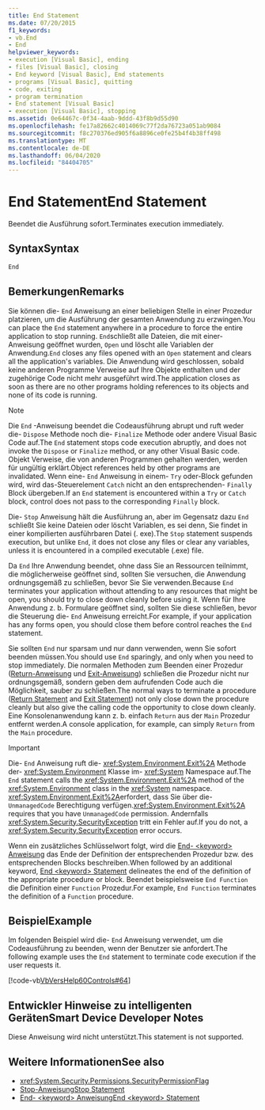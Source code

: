 ```yaml
---
title: End Statement
ms.date: 07/20/2015
f1_keywords:
- vb.End
- End
helpviewer_keywords:
- execution [Visual Basic], ending
- files [Visual Basic], closing
- End keyword [Visual Basic], End statements
- programs [Visual Basic], quitting
- code, exiting
- program termination
- End statement [Visual Basic]
- execution [Visual Basic], stopping
ms.assetid: 0e64467c-0f34-4aab-9ddd-43f8b9d55d90
ms.openlocfilehash: fe17a82662c4014069c77f2da76723a051ab9084
ms.sourcegitcommit: f8c270376ed905f6a8896ce0fe25b4f4b38ff498
ms.translationtype: MT
ms.contentlocale: de-DE
ms.lasthandoff: 06/04/2020
ms.locfileid: "84404705"
---
```

# <a name="end-statement"></a><span data-ttu-id="4f7e0-102">End Statement</span><span class="sxs-lookup"><span data-stu-id="4f7e0-102">End Statement</span></span>
<span data-ttu-id="4f7e0-103">Beendet die Ausführung sofort.</span><span class="sxs-lookup"><span data-stu-id="4f7e0-103">Terminates execution immediately.</span></span>  
  
## <a name="syntax"></a><span data-ttu-id="4f7e0-104">Syntax</span><span class="sxs-lookup"><span data-stu-id="4f7e0-104">Syntax</span></span>  
  
```vb  
End  
```  
  
## <a name="remarks"></a><span data-ttu-id="4f7e0-105">Bemerkungen</span><span class="sxs-lookup"><span data-stu-id="4f7e0-105">Remarks</span></span>  
 <span data-ttu-id="4f7e0-106">Sie können die- `End` Anweisung an einer beliebigen Stelle in einer Prozedur platzieren, um die Ausführung der gesamten Anwendung zu erzwingen.</span><span class="sxs-lookup"><span data-stu-id="4f7e0-106">You can place the `End` statement anywhere in a procedure to force the entire application to stop running.</span></span> <span data-ttu-id="4f7e0-107">`End`schließt alle Dateien, die mit einer-Anweisung geöffnet wurden, `Open` und löscht alle Variablen der Anwendung.</span><span class="sxs-lookup"><span data-stu-id="4f7e0-107">`End` closes any files opened with an `Open` statement and clears all the application's variables.</span></span> <span data-ttu-id="4f7e0-108">Die Anwendung wird geschlossen, sobald keine anderen Programme Verweise auf Ihre Objekte enthalten und der zugehörige Code nicht mehr ausgeführt wird.</span><span class="sxs-lookup"><span data-stu-id="4f7e0-108">The application closes as soon as there are no other programs holding references to its objects and none of its code is running.</span></span>  
  
> [!NOTE]
> <span data-ttu-id="4f7e0-109">Die `End` -Anweisung beendet die Codeausführung abrupt und ruft weder die- `Dispose` Methode noch die- `Finalize` Methode oder andere Visual Basic Code auf.</span><span class="sxs-lookup"><span data-stu-id="4f7e0-109">The `End` statement stops code execution abruptly, and does not invoke the `Dispose` or `Finalize` method, or any other Visual Basic code.</span></span> <span data-ttu-id="4f7e0-110">Objekt Verweise, die von anderen Programmen gehalten werden, werden für ungültig erklärt.</span><span class="sxs-lookup"><span data-stu-id="4f7e0-110">Object references held by other programs are invalidated.</span></span> <span data-ttu-id="4f7e0-111">Wenn eine- `End` Anweisung in einem- `Try` oder-Block gefunden wird, wird das-Steuerelement `Catch` nicht an den entsprechenden- `Finally` Block übergeben.</span><span class="sxs-lookup"><span data-stu-id="4f7e0-111">If an `End` statement is encountered within a `Try` or `Catch` block, control does not pass to the corresponding `Finally` block.</span></span>  
  
 <span data-ttu-id="4f7e0-112">Die- `Stop` Anweisung hält die Ausführung an, aber im Gegensatz dazu `End` schließt Sie keine Dateien oder löscht Variablen, es sei denn, Sie findet in einer kompilierten ausführbaren Datei (. exe).</span><span class="sxs-lookup"><span data-stu-id="4f7e0-112">The `Stop` statement suspends execution, but unlike `End`, it does not close any files or clear any variables, unless it is encountered in a compiled executable (.exe) file.</span></span>  
  
 <span data-ttu-id="4f7e0-113">Da `End` Ihre Anwendung beendet, ohne dass Sie an Ressourcen teilnimmt, die möglicherweise geöffnet sind, sollten Sie versuchen, die Anwendung ordnungsgemäß zu schließen, bevor Sie Sie verwenden.</span><span class="sxs-lookup"><span data-stu-id="4f7e0-113">Because `End` terminates your application without attending to any resources that might be open, you should try to close down cleanly before using it.</span></span> <span data-ttu-id="4f7e0-114">Wenn für Ihre Anwendung z. b. Formulare geöffnet sind, sollten Sie diese schließen, bevor die Steuerung die- `End` Anweisung erreicht.</span><span class="sxs-lookup"><span data-stu-id="4f7e0-114">For example, if your application has any forms open, you should close them before control reaches the `End` statement.</span></span>  
  
 <span data-ttu-id="4f7e0-115">Sie sollten `End` nur sparsam und nur dann verwenden, wenn Sie sofort beenden müssen.</span><span class="sxs-lookup"><span data-stu-id="4f7e0-115">You should use `End` sparingly, and only when you need to stop immediately.</span></span> <span data-ttu-id="4f7e0-116">Die normalen Methoden zum Beenden einer Prozedur ([Return-Anweisung](return-statement.md) und [Exit-Anweisung](exit-statement.md)) schließen die Prozedur nicht nur ordnungsgemäß, sondern geben dem aufrufenden Code auch die Möglichkeit, sauber zu schließen.</span><span class="sxs-lookup"><span data-stu-id="4f7e0-116">The normal ways to terminate a procedure ([Return Statement](return-statement.md) and [Exit Statement](exit-statement.md)) not only close down the procedure cleanly but also give the calling code the opportunity to close down cleanly.</span></span> <span data-ttu-id="4f7e0-117">Eine Konsolenanwendung kann z. b. einfach `Return` aus der `Main` Prozedur entfernt werden.</span><span class="sxs-lookup"><span data-stu-id="4f7e0-117">A console application, for example, can simply `Return` from the `Main` procedure.</span></span>  
  
> [!IMPORTANT]
> <span data-ttu-id="4f7e0-118">Die- `End` Anweisung ruft die- <xref:System.Environment.Exit%2A> Methode der- <xref:System.Environment> Klasse im- <xref:System> Namespace auf.</span><span class="sxs-lookup"><span data-stu-id="4f7e0-118">The `End` statement calls the <xref:System.Environment.Exit%2A> method of the <xref:System.Environment> class in the <xref:System> namespace.</span></span> <span data-ttu-id="4f7e0-119"><xref:System.Environment.Exit%2A>erfordert, dass Sie über die- `UnmanagedCode` Berechtigung verfügen.</span><span class="sxs-lookup"><span data-stu-id="4f7e0-119"><xref:System.Environment.Exit%2A> requires that you have `UnmanagedCode` permission.</span></span> <span data-ttu-id="4f7e0-120">Andernfalls <xref:System.Security.SecurityException> tritt ein Fehler auf.</span><span class="sxs-lookup"><span data-stu-id="4f7e0-120">If you do not, a <xref:System.Security.SecurityException> error occurs.</span></span>  
  
 <span data-ttu-id="4f7e0-121">Wenn ein zusätzliches Schlüsselwort folgt, wird die [End- \<keyword> Anweisung](end-keyword-statement.md) das Ende der Definition der entsprechenden Prozedur bzw. des entsprechenden Blocks beschreiben.</span><span class="sxs-lookup"><span data-stu-id="4f7e0-121">When followed by an additional keyword, [End \<keyword> Statement](end-keyword-statement.md) delineates the end of the definition of the appropriate procedure or block.</span></span> <span data-ttu-id="4f7e0-122">Beendet beispielsweise `End Function` die Definition einer `Function` Prozedur.</span><span class="sxs-lookup"><span data-stu-id="4f7e0-122">For example, `End Function` terminates the definition of a `Function` procedure.</span></span>  
  
## <a name="example"></a><span data-ttu-id="4f7e0-123">Beispiel</span><span class="sxs-lookup"><span data-stu-id="4f7e0-123">Example</span></span>  
 <span data-ttu-id="4f7e0-124">Im folgenden Beispiel wird die- `End` Anweisung verwendet, um die Codeausführung zu beenden, wenn der Benutzer sie anfordert.</span><span class="sxs-lookup"><span data-stu-id="4f7e0-124">The following example uses the `End` statement to terminate code execution if the user requests it.</span></span>  
  
 [!code-vb[VbVersHelp60Controls#64](~/samples/snippets/visualbasic/VS_Snippets_VBCSharp/VbVersHelp60Controls/VB/Form1.vb#64)]  
  
## <a name="smart-device-developer-notes"></a><span data-ttu-id="4f7e0-125">Entwickler Hinweise zu intelligenten Geräten</span><span class="sxs-lookup"><span data-stu-id="4f7e0-125">Smart Device Developer Notes</span></span>  
 <span data-ttu-id="4f7e0-126">Diese Anweisung wird nicht unterstützt.</span><span class="sxs-lookup"><span data-stu-id="4f7e0-126">This statement is not supported.</span></span>  
  
## <a name="see-also"></a><span data-ttu-id="4f7e0-127">Weitere Informationen</span><span class="sxs-lookup"><span data-stu-id="4f7e0-127">See also</span></span>

- <xref:System.Security.Permissions.SecurityPermissionFlag>
- [<span data-ttu-id="4f7e0-128">Stop-Anweisung</span><span class="sxs-lookup"><span data-stu-id="4f7e0-128">Stop Statement</span></span>](stop-statement.md)
- [<span data-ttu-id="4f7e0-129">End- \<keyword> Anweisung</span><span class="sxs-lookup"><span data-stu-id="4f7e0-129">End \<keyword> Statement</span></span>](end-keyword-statement.md)
